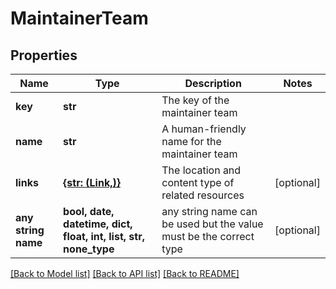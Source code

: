 # MaintainerTeam


## Properties
Name | Type | Description | Notes
------------ | ------------- | ------------- | -------------
**key** | **str** | The key of the maintainer team | 
**name** | **str** | A human-friendly name for the maintainer team | 
**links** | [**{str: (Link,)}**](Link.md) | The location and content type of related resources | [optional] 
**any string name** | **bool, date, datetime, dict, float, int, list, str, none_type** | any string name can be used but the value must be the correct type | [optional]

[[Back to Model list]](../README.md#documentation-for-models) [[Back to API list]](../README.md#documentation-for-api-endpoints) [[Back to README]](../README.md)


